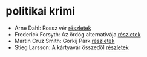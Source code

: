 # politikai krimi

- Arne Dahl: Rossz vér [részletek](_details/%7Bopf.creator%7D.md#id_1668)
- Frederick Forsyth: Az ördög alternatívája [részletek](_details/%7Bopf.creator%7D.md#id_43)
- Martin Cruz Smith: Gorkij Park [részletek](_details/%7Bopf.creator%7D.md#id_1214)
- Stieg Larsson: A kártyavár összedől [részletek](_details/%7Bopf.creator%7D.md#id_27)